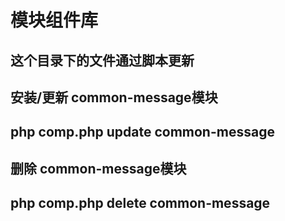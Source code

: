 # 模块组件库

## 这个目录下的文件通过脚本更新

## 安装/更新 common-message模块
## php comp.php update common-message

## 删除 common-message模块
## php comp.php delete common-message